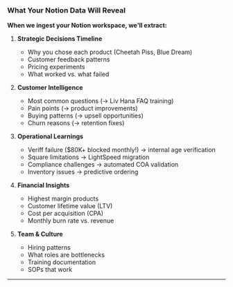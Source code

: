 ### What Your Notion Data Will Reveal

**When we ingest your Notion workspace, we'll extract:**

1. **Strategic Decisions Timeline**
   - Why you chose each product (Cheetah Piss, Blue Dream)
   - Customer feedback patterns
   - Pricing experiments
   - What worked vs. what failed

2. **Customer Intelligence**
   - Most common questions (→ Liv Hana FAQ training)
   - Pain points (→ product improvements)
   - Buying patterns (→ upsell opportunities)
   - Churn reasons (→ retention fixes)

3. **Operational Learnings**
   - Veriff failure ($80K+ blocked monthly!) → internal age verification
   - Square limitations → LightSpeed migration
   - Compliance challenges → automated COA validation
   - Inventory issues → predictive ordering

4. **Financial Insights**
   - Highest margin products
   - Customer lifetime value (LTV)
   - Cost per acquisition (CPA)
   - Monthly burn rate vs. revenue

5. **Team & Culture**
   - Hiring patterns
   - What roles are bottlenecks
   - Training documentation
   - SOPs that work

---
